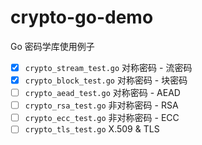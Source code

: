 # crypto-go-demo

Go 密码学库使用例子

- [x] `crypto_stream_test.go` 对称密码 - 流密码
- [x] `crypto_block_test.go` 对称密码 - 块密码
- [ ] `crypto_aead_test.go` 对称密码 - AEAD
- [ ] `crypto_rsa_test.go` 非对称密码 - RSA
- [ ] `crypto_ecc_test.go` 非对称密码 - ECC
- [ ] `crypto_tls_test.go` X.509 & TLS
